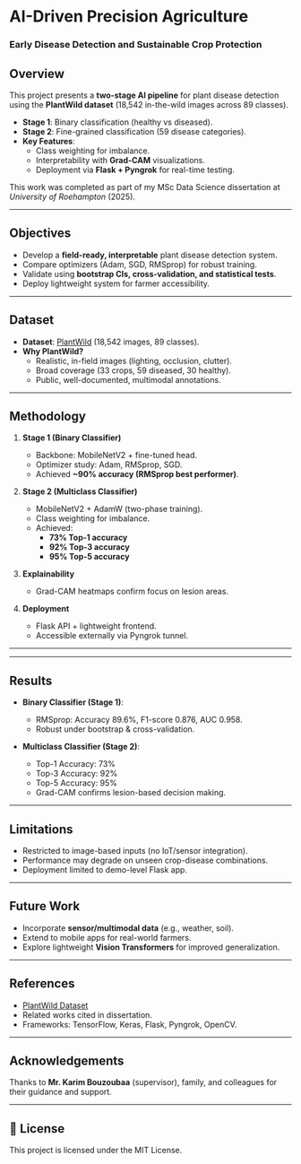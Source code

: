 # AI-Driven Precision Agriculture
### Early Disease Detection and Sustainable Crop Protection

## Overview
This project presents a **two-stage AI pipeline** for plant disease detection using the **PlantWild dataset** (18,542 in-the-wild images across 89 classes).

- **Stage 1**: Binary classification (healthy vs diseased).  
- **Stage 2**: Fine-grained classification (59 disease categories).  
- **Key Features**:  
  - Class weighting for imbalance.  
  - Interpretability with **Grad-CAM** visualizations.  
  - Deployment via **Flask + Pyngrok** for real-time testing.  

This work was completed as part of my MSc Data Science dissertation at *University of Roehampton* (2025).  

---

## Objectives
- Develop a **field-ready, interpretable** plant disease detection system.  
- Compare optimizers (Adam, SGD, RMSprop) for robust training.  
- Validate using **bootstrap CIs, cross-validation, and statistical tests**.  
- Deploy lightweight system for farmer accessibility.  

---

## Dataset
- **Dataset**: [PlantWild](https://plant.id/plantwild) (18,542 images, 89 classes).  
- **Why PlantWild?**  
  - Realistic, in-field images (lighting, occlusion, clutter).  
  - Broad coverage (33 crops, 59 diseased, 30 healthy).  
  - Public, well-documented, multimodal annotations.  

---

## Methodology
1. **Stage 1 (Binary Classifier)**  
   - Backbone: MobileNetV2 + fine-tuned head.  
   - Optimizer study: Adam, RMSprop, SGD.  
   - Achieved **~90% accuracy (RMSprop best performer)**.  

2. **Stage 2 (Multiclass Classifier)**  
   - MobileNetV2 + AdamW (two-phase training).  
   - Class weighting for imbalance.  
   - Achieved:  
     - **73% Top-1 accuracy**  
     - **92% Top-3 accuracy**  
     - **95% Top-5 accuracy**  

3. **Explainability**  
   - Grad-CAM heatmaps confirm focus on lesion areas.  

4. **Deployment**  
   - Flask API + lightweight frontend.  
   - Accessible externally via Pyngrok tunnel.  

---

---

## Results
- **Binary Classifier (Stage 1)**:  
  - RMSprop: Accuracy 89.6%, F1-score 0.876, AUC 0.958.  
  - Robust under bootstrap & cross-validation.  

- **Multiclass Classifier (Stage 2)**:  
  - Top-1 Accuracy: 73%  
  - Top-3 Accuracy: 92%  
  - Top-5 Accuracy: 95%  
  - Grad-CAM confirms lesion-based decision making.  

---

## Limitations
- Restricted to image-based inputs (no IoT/sensor integration).  
- Performance may degrade on unseen crop-disease combinations.  
- Deployment limited to demo-level Flask app.  

---

## Future Work
- Incorporate **sensor/multimodal data** (e.g., weather, soil).  
- Extend to mobile apps for real-world farmers.  
- Explore lightweight **Vision Transformers** for improved generalization.  

---

## References
- [PlantWild Dataset](https://plant.id/plantwild)  
- Related works cited in dissertation.  
- Frameworks: TensorFlow, Keras, Flask, Pyngrok, OpenCV.  

---

## Acknowledgements
Thanks to **Mr. Karim Bouzoubaa** (supervisor), family, and colleagues for their guidance and support.  

---

## 📜 License
This project is licensed under the MIT License.  
